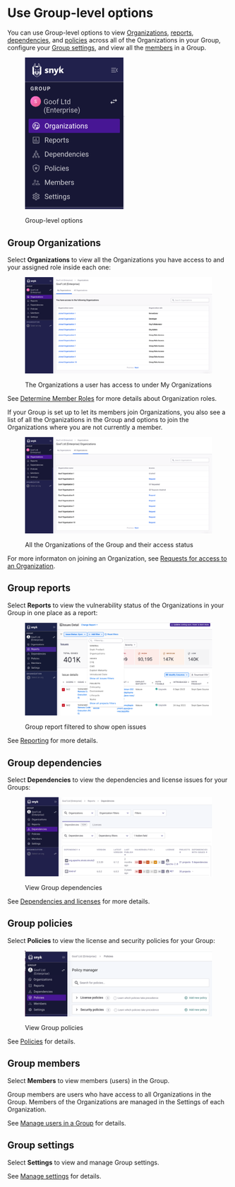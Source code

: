 # Use Group-level options

You can use Group-level options to view [Organizations](use-group-level-options.md#group-organizations), [reports](use-group-level-options.md#group-reports), [dependencies](use-group-level-options.md#group-dependencies), and [policies](use-group-level-options.md#group-policies) across all of the Organizations in your Group, configure your [Group settings](use-group-level-options.md#group-settings), and view all the [members](use-group-level-options.md#group-members) in a Group.

<div align="left">

<figure><img src="../../.gitbook/assets/nav menu.png" alt="Group-level options" width="226"><figcaption><p>Group-level options</p></figcaption></figure>

</div>

## Group Organizations

Select **Organizations** to view all the Organizations you have access to and your assigned role inside each one:

<figure><img src="../../.gitbook/assets/my organizations.png" alt="The Organizations a user has access to under My Organizations"><figcaption><p>The Organizations a user has access to under My Organizations</p></figcaption></figure>

See [Determine Member Roles](../../implement-snyk/enterprise-implementation-guide/phase-1-discovery-and-planning/determine-user-roles.md) for more details about Organization roles.

If your Group is set up to let its members join Organizations, you also see a list of all the Organizations in the Group and options to join the Organizations where you are not currently a member.

<figure><img src="../../.gitbook/assets/screencapture-app-dev-snyk-io-group-3514be75-5fda-4da9-a923-58ff04877b8b-organizations-2024-02-07-14_52_45.png" alt="All the Organizations of the Group and their access status"><figcaption><p>All the Organizations of the Group and their access status</p></figcaption></figure>

For more informaton on joining an Organization, see [Requests for access to an Organization](../manage-users-in-organizations-and-groups/requests-for-access-to-an-organization.md).&#x20;

## Group reports

Select **Reports** to view the vulnerability status of the Organizations in your Group in one place as a report:

<div align="left">

<figure><img src="../../.gitbook/assets/Reports.png" alt="Group report filtered to show open issues"><figcaption><p>Group report filtered to show open issues</p></figcaption></figure>

</div>

See [Reporting](../../manage-issues/reporting/) for more details.

## Group dependencies

Select **Dependencies** to view the dependencies and license issues for your Groups:

<div align="left">

<figure><img src="../../.gitbook/assets/dependencies (2).png" alt="View Group dependencies"><figcaption><p>View Group dependencies</p></figcaption></figure>

</div>

See [Dependencies and licenses](../../manage-issues/dependencies-and-licenses/) for more details.

## Group policies

Select **Policies** to view the license and security policies for your Group:

<div align="left">

<figure><img src="../../.gitbook/assets/policies.png" alt="View Group policies"><figcaption><p>View Group policies</p></figcaption></figure>

</div>

See [Policies](../../scan-with-snyk/policies/) for details.

## Group members

Select **Members** to view members (users) in the Group.

Group members are users who have access to all Organizations in the Group. Members of the Organizations are managed in the Settings of each Organization.

See [Manage users in a Group](../manage-users-in-organizations-and-groups/manage-users-in-a-group.md) for details.

## Group settings

Select **Settings** to view and manage Group settings.&#x20;

See [Manage settings](../manage-settings/) for details.

